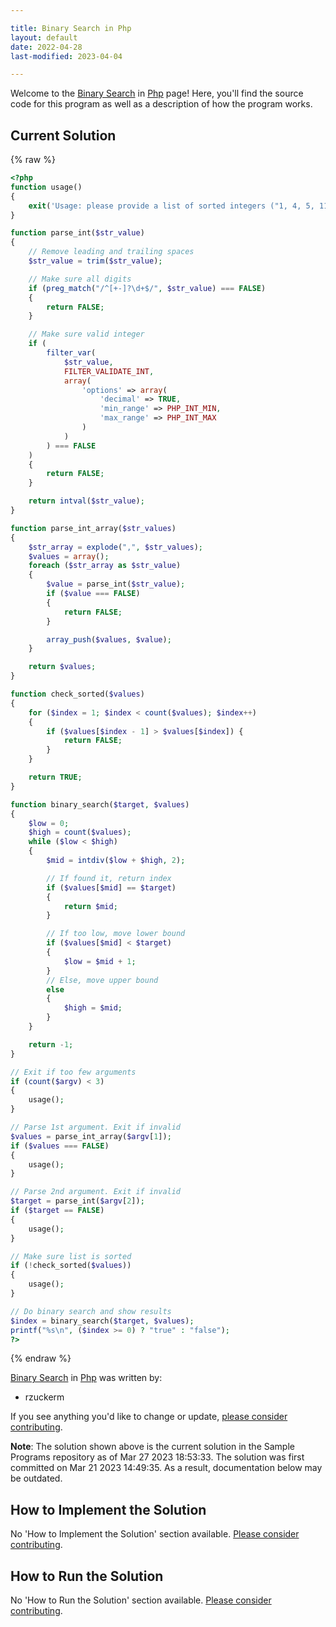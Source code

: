 ```yaml
---

title: Binary Search in Php
layout: default
date: 2022-04-28
last-modified: 2023-04-04

---
```


Welcome to the [Binary Search](https://sampleprograms.io/projects/binary-search) in [Php](https://sampleprograms.io/languages/php) page! Here, you'll find the source code for this program as well as a description of how the program works.

## Current Solution

{% raw %}

```php
<?php
function usage()
{
    exit('Usage: please provide a list of sorted integers ("1, 4, 5, 11, 12") and the integer to find ("11")');
}

function parse_int($str_value)
{
    // Remove leading and trailing spaces
    $str_value = trim($str_value);

    // Make sure all digits
    if (preg_match("/^[+-]?\d+$/", $str_value) === FALSE)
    {
        return FALSE;
    }

    // Make sure valid integer
    if (
        filter_var(
            $str_value,
            FILTER_VALIDATE_INT,
            array(
                'options' => array(
                    'decimal' => TRUE,
                    'min_range' => PHP_INT_MIN,
                    'max_range' => PHP_INT_MAX
                )
            )
        ) === FALSE
    )
    {
        return FALSE;
    }

    return intval($str_value);
}

function parse_int_array($str_values)
{
    $str_array = explode(",", $str_values);
    $values = array();
    foreach ($str_array as $str_value)
    {
        $value = parse_int($str_value);
        if ($value === FALSE)
        {
            return FALSE;
        }

        array_push($values, $value);
    }

    return $values;
}

function check_sorted($values)
{
    for ($index = 1; $index < count($values); $index++)
    {
        if ($values[$index - 1] > $values[$index]) {
            return FALSE;
        }
    }

    return TRUE;
}

function binary_search($target, $values)
{
    $low = 0;
    $high = count($values);
    while ($low < $high)
    {
        $mid = intdiv($low + $high, 2);

        // If found it, return index
        if ($values[$mid] == $target)
        {
            return $mid;
        }

        // If too low, move lower bound
        if ($values[$mid] < $target)
        {
            $low = $mid + 1;
        }
        // Else, move upper bound
        else
        {
            $high = $mid;
        }
    }

    return -1;
}

// Exit if too few arguments
if (count($argv) < 3)
{
    usage();
}

// Parse 1st argument. Exit if invalid
$values = parse_int_array($argv[1]);
if ($values === FALSE)
{
    usage();
}

// Parse 2nd argument. Exit if invalid
$target = parse_int($argv[2]);
if ($target == FALSE)
{
    usage();
}

// Make sure list is sorted
if (!check_sorted($values))
{
    usage();
}

// Do binary search and show results
$index = binary_search($target, $values);
printf("%s\n", ($index >= 0) ? "true" : "false");
?>
```

{% endraw %}

[Binary Search](https://sampleprograms.io/projects/binary-search) in [Php](https://sampleprograms.io/languages/php) was written by:

- rzuckerm

If you see anything you'd like to change or update, [please consider contributing](https://github.com/TheRenegadeCoder/sample-programs).

**Note**: The solution shown above is the current solution in the Sample Programs repository as of Mar 27 2023 18:53:33. The solution was first committed on Mar 21 2023 14:49:35. As a result, documentation below may be outdated.

## How to Implement the Solution

No 'How to Implement the Solution' section available. [Please consider contributing](https://github.com/TheRenegadeCoder/sample-programs-website).

## How to Run the Solution

No 'How to Run the Solution' section available. [Please consider contributing](https://github.com/TheRenegadeCoder/sample-programs-website).